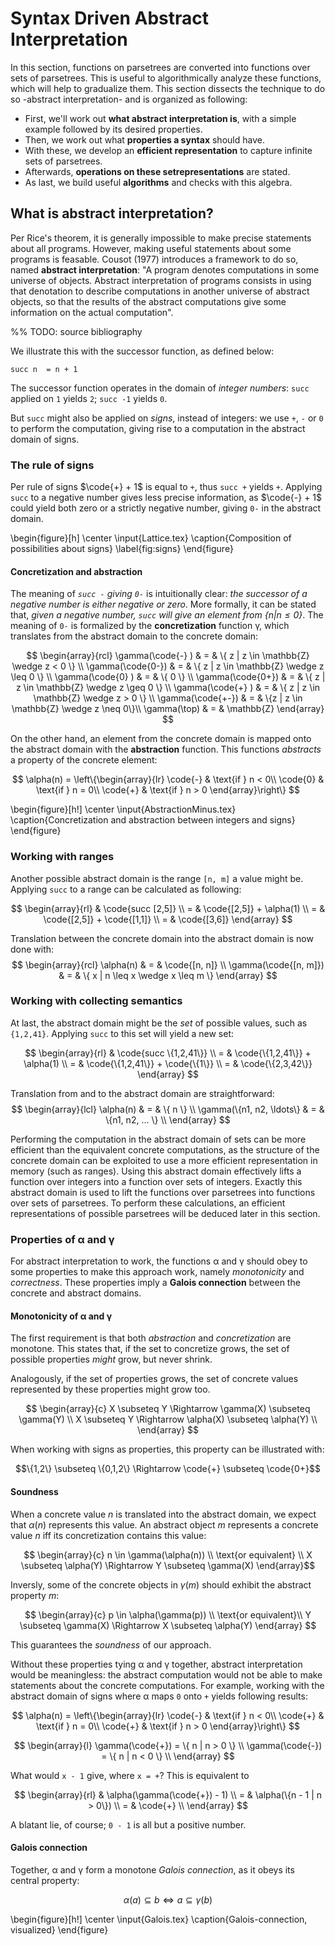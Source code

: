
Syntax Driven Abstract Interpretation
======================================

In this section, functions on parsetrees are converted into functions over sets of parsetrees. This is useful to algorithmically analyze these functions, which will help to gradualize them. This section dissects the technique to do so -abstract interpretation- and is organized as following: 

 - First, we'll work out **what abstract interpretation is**, with a simple example followed by its desired properties.
 - Then, we work out what **properties a syntax** should have. 
 - With these, we develop an **efficient representation** to capture infinite sets of parsetrees.
 - Afterwards, **operations on these setrepresentations** are stated.
 - As last, we build useful **algorithms** and checks with this algebra.

What is abstract interpretation?
--------------------------------

Per Rice's theorem, it is generally impossible to make precise statements about all programs. However, making useful statements about some programs is feasable.
 Cousot (1977) introduces a framework to do so, named **abstract interpretation**: "A program denotes computations in some universe of objects. Abstract interpretation of programs consists in using that denotation to describe computations in another universe of abstract objects, so that the results of the abstract computations give some information on the actual computation". 

%% TODO: source bibliography

We illustrate this with the successor function, as defined below:

	succ n	= n + 1


The successor function operates in the domain of _integer numbers_: `succ` applied on `1` yields `2`; `succ -1` yields `0`. 

But `succ` might also be applied on _signs_, instead of integers: we use `+`, `-` or `0` to perform the computation, giving rise to a computation in the abstract domain of signs.

### The rule of signs

Per rule of signs $\code{+} + 1$ is equal to `+`, thus `succ +` yields `+`. Applying `succ` to a negative number gives less precise information, as $\code{-} + 1$ could yield both zero or a strictly negative number, giving `0-` in the abstract domain.


\begin{figure}[h]
\center
\input{Lattice.tex}
\caption{Composition of possibilities about signs}
\label{fig:signs}
\end{figure}


#### Concretization and abstraction


The meaning of _`succ -` giving `0-`_ is intuitionally clear: _the successor of a negative number is either negative or zero_. More formally, it can be stated that, _given a negative number, `succ` will give an element from $\{n | n \leq 0\}$_. The meaning of `0-` is formalized by the **concretization** function γ, which translates from the abstract domain to the concrete domain:

$$
\begin{array}{rcl}
    \gamma(\code{-} ) & = & \{ z | z \in \mathbb{Z} \wedge z < 0 \} \\
    \gamma(\code{0-}) & = & \{ z | z \in \mathbb{Z} \wedge z \leq 0 \} \\
    \gamma(\code{0} ) & = & \{ 0 \} \\
    \gamma(\code{0+}) & = & \{ z | z \in \mathbb{Z} \wedge z \geq 0 \} \\
    \gamma(\code{+} ) & = & \{ z | z \in \mathbb{Z} \wedge z > 0 \} \\
    \gamma(\code{+-}) & = & \{z | z \in \mathbb{Z} \wedge z \neq 0\}\\
    \gamma(\top) & = & \mathbb{Z} 
\end{array}
$$

On the other hand, an element from the concrete domain is mapped onto the abstract domain with the **abstraction** function. This functions _abstracts_ a property of the concrete element:

$$
    \alpha(n) = \left\{\begin{array}{lr}
       \code{-} & \text{if } n < 0\\
       \code{0} & \text{if } n = 0\\
       \code{+} & \text{if } n > 0 
     \end{array}\right\}
$$



\begin{figure}[h!]
\center
\input{AbstractionMinus.tex}
\caption{Concretization and abstraction between integers and signs}
\end{figure}


### Working with ranges

Another possible abstract domain is the range `[n, m]` a value might be. Applying `succ` to a range can be calculated as following:

$$
\begin{array}{rl}
 & \code{succ [2,5]} \\
 = & \code{[2,5]} + \alpha(1) \\
 = & \code{[2,5]} + \code{[1,1]} \\
 = & \code{[3,6]}
\end{array}
$$


Translation between the concrete domain into the abstract domain is now done with:
$$
\begin{array}{rcl}
\alpha(n) & = & \code{[n, n]} \\
\gamma(\code{[n, m]}) & = & \{ x | n \leq x \wedge x \leq m \}
\end{array}
$$



### Working with collecting semantics

At last, the abstract domain might be the _set_ of possible values, such as `{1,2,41}`. Applying `succ` to this set will yield a new set: 

$$
\begin{array}{rl}
 & \code{succ \{1,2,41\}} \\
= & \code{\{1,2,41\}} + \alpha(1) \\
= & \code{\{1,2,41\}} + \code{\{1\}} \\
= & \code{\{2,3,42\}}
\end{array}
$$


Translation from and to the abstract domain are straightforward:
$$
\begin{array}{lcl}
\alpha(n) & = & \{ n \} \\
\gamma(\{n1, n2, \ldots\} & = & \{n1, n2, ... \} \\
\end{array}
$$
 

Performing the computation in the abstract domain of sets can be more efficient than the equivalent concrete computations, as the structure of the concrete domain can be exploited to use a more efficient representation in memory (such as ranges).
Using this abstract domain effectively lifts a function over integers into a function over sets of integers. Exactly this abstract domain is used to lift the functions over parsetrees into functions over sets of parsetrees. To perform these calculations, an efficient representations of possible parsetrees will be deduced later in this section.

### Properties of α and γ

For abstract interpretation to work, the functions α and γ should obey to some properties to make this approach work, namely _monotonicity_ and _correctness_.
These properties imply a **Galois connection** between the concrete and abstract domains.

#### Monotonicity of α and γ

The first requirement is that both _abstraction_ and _concretization_ are monotone. This states that, if the set to concretize grows, the set of possible properties _might_ grow, but never shrink.

Analogously, if the set of properties grows, the set of concrete values represented by these properties might grow too.


$$
\begin{array}{c}
X \subseteq Y \Rightarrow \gamma(X) \subseteq \gamma(Y) \\
X \subseteq Y \Rightarrow \alpha(X) \subseteq \alpha(Y) \\
\end{array}
$$

When working with signs as properties, this property can be illustrated with:

$$\{1,2\} \subseteq \{0,1,2\} \Rightarrow \code{+} \subseteq \code{0+}$$

#### Soundness

When a concrete value $n$ is translated into the abstract domain, we expect that $\alpha(n)$ represents this value. An abstract object $m$ represents a concrete value $n$ iff its concretization contains this value:

$$ \begin{array}{c}
n \in \gamma(\alpha(n)) \\
\text{or equivalent} \\
X \subseteq \alpha(Y) \Rightarrow Y \subseteq \gamma(X)
\end{array}$$

Inversly, some of the concrete objects in $\gamma(m)$ should exhibit the abstract property $m$:

$$
\begin{array}{c}
p \in \alpha(\gamma(p)) \\
\text{or equivalent}\\
Y \subseteq \gamma(X) \Rightarrow X \subseteq \alpha(Y)
\end{array}
$$


This guarantees the _soundness_ of our approach. 

Without these properties tying α and γ together, abstract interpretation would be meaningless: the abstract computation would not be able to make statements about the concrete computations.
For example, working with the abstract domain of signs where α maps `0` onto `+` yields following results:

$$
    \alpha(n) = \left\{\begin{array}{lr}
       \code{-} & \text{if } n < 0\\
       \code{+} & \text{if } n = 0\\
       \code{+} & \text{if } n > 0 
     \end{array}\right\}
$$

$$
\begin{array}{l}
    \gamma(\code{+}) = \{ n | n > 0 \} \\
    \gamma(\code{-}) = \{ n | n < 0 \} \\
\end{array}
$$

What would `x - 1` give, where `x = +`? This is equivalent to 

$$
\begin{array}{rl}
 & \alpha(\gamma(\code{+}) - 1) \\
= & \alpha(\{n - 1 | n > 0\}) \\
= & \code{+} \\
\end{array}
$$ 

A blatant lie, of course; `0 - 1` is all but a positive number.


#### Galois connection

Together, α and γ form a monotone _Galois connection_, as it obeys its central property:

$$ \alpha(a) \subseteq b \Leftrightarrow a \subseteq \gamma(b) $$

\begin{figure}[h!]
\center
\input{Galois.tex}
\caption{Galois-connection, visualized}
\end{figure}
